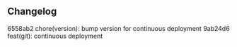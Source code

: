 ## Changelog

6558ab2 chore(version): bump version for continuous deployment
9ab24d6 feat(git): continuous deployment
